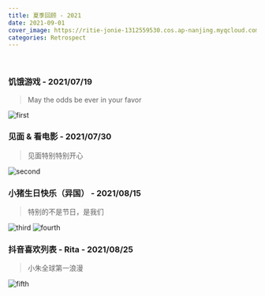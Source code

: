 ```yaml
---
title: 夏季回顾 - 2021
date: 2021-09-01
cover_image: https://ritie-jonie-1312559530.cos.ap-nanjing.myqcloud.com/posts/20210901-summary.jpg
categories: Retrospect
---
```


<br>

### 饥饿游戏 - 2021/07/19
<blockquote>
    <p>May the odds be ever in your favor</p>
</blockquote>

![first](https://ritie-jonie-1312559530.cos.ap-nanjing.myqcloud.com/posts/20210901-01.jpg)
<br>

### 见面 & 看电影 - 2021/07/30
<blockquote>
    <p>见面特别特别开心</p>
</blockquote>

![second](https://ritie-jonie-1312559530.cos.ap-nanjing.myqcloud.com/posts/20210901-02.jpg)
<br>

### 小猪生日快乐（异国） - 2021/08/15
<blockquote>
    <p>特别的不是节日，是我们</p>
</blockquote>

![third](https://ritie-jonie-1312559530.cos.ap-nanjing.myqcloud.com/posts/20210901-03.jpg)
![fourth](https://ritie-jonie-1312559530.cos.ap-nanjing.myqcloud.com/posts/20210901-04.jpg)
<br>

### 抖音喜欢列表 - Rita - 2021/08/25
<blockquote>
    <p>小朱全球第一浪漫</p>
</blockquote>

![fifth](https://ritie-jonie-1312559530.cos.ap-nanjing.myqcloud.com/posts/20210901-05.jpg)
<br>



